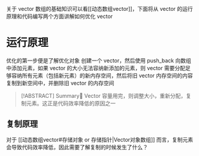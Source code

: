 关于 vector 数组的基础知识可以看[[动态数组vector]]，下面将从 vector 的运行原理和代码编写两个方面讲解如何优化 vector
# 运行原理
优化的第一步便是了解优化对象
创建一个 vector，然后使用 push_back 向数组中添加元素，如果 vector 的大小无法容纳新添加的元素，则 vector 需要分配足够容纳所有元素（包括新元素）的新内存空间，然后将旧 vector 内存空间的内容复制到新空间中，并删除旧 vector 的内存空间
> [!ABSTRACT] Summary📔
> Vector 容量用完，则调整大小，重新分配，复制元素。这正是代码效率降低的原因之一
> 

## 复制原理
对于 [[动态数组vector#存储对象 or 存储指针|Vector对象数组]] 而言，复制元素会导致代码效率降低，因此需要了解复制的时候发生了什么？
 
